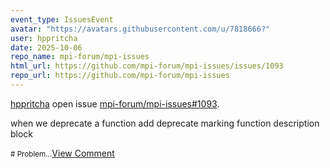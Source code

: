 ```yaml
---
event_type: IssuesEvent
avatar: "https://avatars.githubusercontent.com/u/7818666?"
user: hppritcha
date: 2025-10-06
repo_name: mpi-forum/mpi-issues
html_url: https://github.com/mpi-forum/mpi-issues/issues/1093
repo_url: https://github.com/mpi-forum/mpi-issues
---
```


<a href='https://github.com/hppritcha' target='_blank'>hppritcha</a> open issue <a href='https://github.com/mpi-forum/mpi-issues/issues/1093' target='_blank'>mpi-forum/mpi-issues#1093</a>.

<p>when we deprecate a function add deprecate marking function description block</p><small># Problem...</small><a href='https://github.com/mpi-forum/mpi-issues/issues/1093' target='_blank'>View Comment</a>